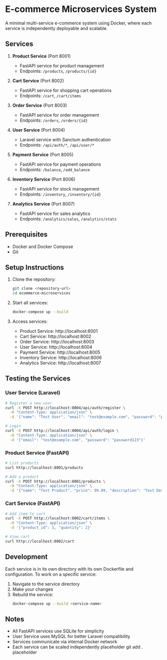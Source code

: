 # E-commerce Microservices System

A minimal multi-service e-commerce system using Docker, where each service is independently deployable and scalable.

## Services

1. **Product Service** (Port 8001)

   - FastAPI service for product management
   - Endpoints: `/products`, `/products/{id}`

2. **Cart Service** (Port 8002)

   - FastAPI service for shopping cart operations
   - Endpoints: `/cart`, `/cart/items`

3. **Order Service** (Port 8003)

   - FastAPI service for order management
   - Endpoints: `/orders`, `/orders/{id}`

4. **User Service** (Port 8004)

   - Laravel service with Sanctum authentication
   - Endpoints: `/api/auth/*`, `/api/user/*`

5. **Payment Service** (Port 8005)

   - FastAPI service for payment operations
   - Endpoints: `/balance`, `/add_balance`

6. **Inventory Service** (Port 8006)

   - FastAPI service for stock management
   - Endpoints: `/inventory`, `/inventory/{id}`

7. **Analytics Service** (Port 8007)
   - FastAPI service for sales analytics
   - Endpoints: `/analytics/sales`, `/analytics/stats`

## Prerequisites

- Docker and Docker Compose
- Git

## Setup Instructions

1. Clone the repository:

   ```bash
   git clone <repository-url>
   cd ecommerce-microservices
   ```

2. Start all services:

   ```bash
   docker-compose up --build
   ```

3. Access services:
   - Product Service: http://localhost:8001
   - Cart Service: http://localhost:8002
   - Order Service: http://localhost:8003
   - User Service: http://localhost:8004
   - Payment Service: http://localhost:8005
   - Inventory Service: http://localhost:8006
   - Analytics Service: http://localhost:8007

## Testing the Services

### User Service (Laravel)

```bash
# Register a new user
curl -X POST http://localhost:8004/api/auth/register \
  -H "Content-Type: application/json" \
  -d '{"name": "Test User", "email": "test@example.com", "password": "password123"}'

# Login
curl -X POST http://localhost:8004/api/auth/login \
  -H "Content-Type: application/json" \
  -d '{"email": "test@example.com", "password": "password123"}'
```

### Product Service (FastAPI)

```bash
# List products
curl http://localhost:8001/products

# Add a product
curl -X POST http://localhost:8001/products \
  -H "Content-Type: application/json" \
  -d '{"name": "Test Product", "price": 99.99, "description": "Test Description"}'
```

### Cart Service (FastAPI)

```bash
# Add item to cart
curl -X POST http://localhost:8002/cart/items \
  -H "Content-Type: application/json" \
  -d '{"product_id": 1, "quantity": 2}'

# View cart
curl http://localhost:8002/cart
```

## Development

Each service is in its own directory with its own Dockerfile and configuration. To work on a specific service:

1. Navigate to the service directory
2. Make your changes
3. Rebuild the service:
   ```bash
   docker-compose up --build <service-name>
   ```

## Notes

- All FastAPI services use SQLite for simplicity
- User Service uses MySQL for better Laravel compatibility
- Services communicate via internal Docker network
- Each service can be scaled independently
p l a c e h o l d e r 
 
 g i t 
 
 a d d 
 
 . 
 
 p l a c e h o l d e r 
 
 
